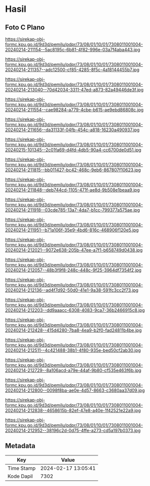 # Hasil

## Foto C Plano

https://sirekap-obj-formc.kpu.go.id/9d3d/pemilu/pdpr/73/08/01/10/01/7308011001004-20240214-211154--5ac8195c-6b81-4f82-996e-03a7f4aba443.jpg

https://sirekap-obj-formc.kpu.go.id/9d3d/pemilu/pdpr/73/08/01/10/01/7308011001004-20240214-211357--adc12500-cf85-4285-8f5c-4a18144455b7.jpg

https://sirekap-obj-formc.kpu.go.id/9d3d/pemilu/pdpr/73/08/01/10/01/7308011001004-20240214-213040--70d42034-3311-47ed-a873-82a49446de3f.jpg

https://sirekap-obj-formc.kpu.go.id/9d3d/pemilu/pdpr/73/08/01/10/01/7308011001004-20240214-211554--cae98284-a779-4cbe-b615-ae9ebd86808c.jpg

https://sirekap-obj-formc.kpu.go.id/9d3d/pemilu/pdpr/73/08/01/10/01/7308011001004-20240214-211656--da31133f-04fb-454c-a818-16230a490937.jpg

https://sirekap-obj-formc.kpu.go.id/9d3d/pemilu/pdpr/73/08/01/10/01/7308011001004-20240215-101345--2c01fa69-d4fd-4db5-90a4-cc6700de0d51.jpg

https://sirekap-obj-formc.kpu.go.id/9d3d/pemilu/pdpr/73/08/01/10/01/7308011001004-20240214-211815--bb011427-bc42-468c-9eb6-867807f10623.jpg

https://sirekap-obj-formc.kpu.go.id/9d3d/pemilu/pdpr/73/08/01/10/01/7308011001004-20240214-211848--deb744cd-1105-471f-ae8d-9b508e1beaa9.jpg

https://sirekap-obj-formc.kpu.go.id/9d3d/pemilu/pdpr/73/08/01/10/01/7308011001004-20240214-211918--03cde785-13a7-4da7-b1cc-799377a575ae.jpg

https://sirekap-obj-formc.kpu.go.id/9d3d/pemilu/pdpr/73/08/01/10/01/7308011001004-20240214-211951--b71a106f-35e9-4bd6-816c-468906f120e5.jpg

https://sirekap-obj-formc.kpu.go.id/9d3d/pemilu/pdpr/73/08/01/10/01/7308011001004-20240214-212021--9072e638-205b-47ee-a7f1-b658749d0438.jpg

https://sirekap-obj-formc.kpu.go.id/9d3d/pemilu/pdpr/73/08/01/10/01/7308011001004-20240214-212057--48b3f9f8-248c-448c-9f25-3964df7354f2.jpg

https://sirekap-obj-formc.kpu.go.id/9d3d/pemilu/pdpr/73/08/01/10/01/7308011001004-20240214-212136--ad4f7d92-50d0-41e1-9a38-591fc3cc2f73.jpg

https://sirekap-obj-formc.kpu.go.id/9d3d/pemilu/pdpr/73/08/01/10/01/7308011001004-20240214-212203--dd9aaacc-6308-4083-9ca7-36b2466915c8.jpg

https://sirekap-obj-formc.kpu.go.id/9d3d/pemilu/pdpr/73/08/01/10/01/7308011001004-20240214-212428--415d4280-7ba8-4ea9-b2f0-fad24811b4be.jpg

https://sirekap-obj-formc.kpu.go.id/9d3d/pemilu/pdpr/73/08/01/10/01/7308011001004-20240214-212511--4c421488-38b1-4f80-935e-bed50cf2ab30.jpg

https://sirekap-obj-formc.kpu.go.id/9d3d/pemilu/pdpr/73/08/01/10/01/7308011001004-20240214-212729--8a106acd-a79e-44af-9b80-cf535e463f6b.jpg

https://sirekap-obj-formc.kpu.go.id/9d3d/pemilu/pdpr/73/08/01/10/01/7308011001004-20240214-212800--0098f8ba-ae0e-4d57-8663-c3680aa37d09.jpg

https://sirekap-obj-formc.kpu.go.id/9d3d/pemilu/pdpr/73/08/01/10/01/7308011001004-20240214-212838--4658615b-82ef-47e8-a40e-1f42521e22a9.jpg

https://sirekap-obj-formc.kpu.go.id/9d3d/pemilu/pdpr/73/08/01/10/01/7308011001004-20240214-212952--38196c2d-0d75-4ffe-a273-cd5a197b0373.jpg


## Metadata

| Key        | Value               |
| ---------- | ------------------- |
| Time Stamp | 2024-02-17 13:05:41 |
| Kode Dapil | 7302                |




